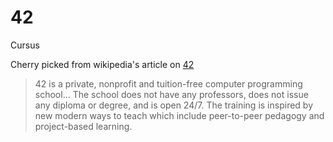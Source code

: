 # 42
Cursus

Cherry picked from wikipedia's article on [42](https://en.wikipedia.org/wiki/42_(school))

> 42 is a private, nonprofit and tuition-free computer programming school...
The school does not have any professors, does not issue any diploma or degree, and is open 24/7. The training is inspired by new modern ways to teach which include peer-to-peer pedagogy and project-based learning.
